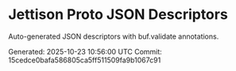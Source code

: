 # Jettison Proto JSON Descriptors

Auto-generated JSON descriptors with buf.validate annotations.

Generated: 2025-10-23 10:56:00 UTC
Commit: 15cedce0bafa586805ca5ff511509fa9b1067c91
